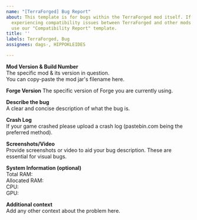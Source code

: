 ```yaml
---
name: "[TerraForged] Bug Report"
about: This template is for bugs within the TerraForged mod itself. If you are
  experiencing compatibility issues between TerraForged and other mods please
  use our "Compatibility Report" template.
title: ''
labels: TerraForged, Bug
assignees: dags-, HIPPOKLEIDES

---
```


**Mod Version & Build Number**    
The specific mod & its version in question.    
You can copy-paste the mod jar's filename here.

**Forge Version**
The specific version of Forge you are currently using.

**Describe the bug**    
A clear and concise description of what the bug is.

**Crash Log**    
If your game crashed please upload a crash log (pastebin.com being the preferred method).

**Screenshots/Video**    
Provide screenshots or video to aid your bug description.
These are essential for visual bugs.

**System Information (optional)**    
Total RAM:    
Allocated RAM:    
CPU:    
GPU:

**Additional context**    
Add any other context about the problem here.
